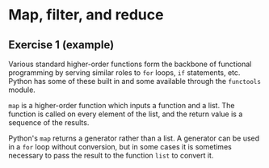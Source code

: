 # Map, filter, and reduce

## Exercise 1 (example)

Various standard higher-order functions form the backbone of functional programming by serving similar roles to `for`
loops, `if` statements, etc. Python has some of these built in and some available through the `functools` module.

`map` is a higher-order function which inputs a function and a list. The function is called on every element of the
list, and the return value is a sequence of the results.

Python's `map` returns a generator rather than a list. A generator can be used in a `for` loop without conversion, but
in some cases it is sometimes necessary to pass the result to the function `list` to convert it.
